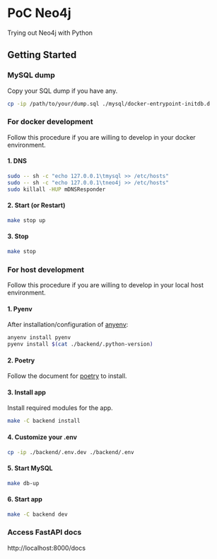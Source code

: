 # PoC Neo4j

Trying out Neo4j with Python

## Getting Started

### MySQL dump

Copy your SQL dump if you have any.

```bash
cp -ip /path/to/your/dump.sql ./mysql/docker-entrypoint-initdb.d
```

### For docker development

Follow this procedure if you are willing to develop in your docker environment.

#### 1. DNS

```bash
sudo -- sh -c "echo 127.0.0.1\tmysql >> /etc/hosts"
sudo -- sh -c "echo 127.0.0.1\tneo4j >> /etc/hosts"
sudo killall -HUP mDNSResponder
```

#### 2. Start (or Restart)

```bash
make stop up
```

#### 3. Stop

```bash
make stop
```

### For host development

Follow this procedure if you are willing to develop in your local host environment.

#### 1. Pyenv

After installation/configuration of [anyenv](https://github.com/anyenv/anyenv):

```bash
anyenv install pyenv
pyenv install $(cat ./backend/.python-version)
```

#### 2. Poetry

Follow the document for [poetry](https://python-poetry.org/docs/) to install.

#### 3. Install app

Install required modules for the app.

```bash
make -C backend install
```

#### 4. Customize your .env

```bash
cp -ip ./backend/.env.dev ./backend/.env
```

#### 5. Start MySQL

```bash
make db-up
```

#### 6. Start app

```bash
make -C backend dev
```

### Access FastAPI docs

http://localhost:8000/docs
